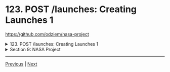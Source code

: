 # 123. POST /launches: Creating Launches 1


https://github.com/odziem/nasa-project


<details>
  <summary> 123. POST /launches: Creating Launches 1 </summary>

-   `server/src/models/launches.model.js` 
```
const launches = new Map();

let latestFlightNumber = 100;

const launch = {
    flightNumber: 100,
    mission: 'Kepler Exploration X',
    rocket: 'Explorer IS1',
    launchDate: new Date('December 27, 2030'),
    destination: 'Kepler-442 b',
    customer: ['ZTM', 'NASA'],
    upcoming: true,
    success: true
};

launches.set(launch.flightNumber, launch);

function getAllLaunches () {
    return Array.from(launches.values());
}

function addNewLaunch(launch) {
    latestFlightNumber++;
    launches.set(
        latestFlightNumber, 
        Object.assign(launch, {
            success: true,
            upcoming: true,
            customer: ['Zero to Mastery', 'NASA'],
            flightNumber: latestFlightNumber,

    }));
}

module.exports = {
    getAllLaunches,
    addNewLaunch,
}
```

- postman `Post http://localhost:8000/launches`
    -   Body --> raw --> JSON
```
{
    "mission": "ZTM155",
    "rocket": "ZTM Experimental IS1",
    "destination": "Kepler-186 f",
    "launchDate": "January 17, 2030"
}
```

</details>  

<details>
  <summary> Section 9: NASA Project </summary>

  - [Codebase: nasa-project](../src/s9_nasa-project/)

</details>

---

[Previous](./122_Working-With-Data-Models_Building-a-Data-Access-Layer.md) | [Next](./124_POST_launches_Creating-Launches-2.md)